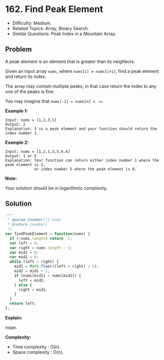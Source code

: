 # 162. Find Peak Element

- Difficulty: Medium.
- Related Topics: Array, Binary Search.
- Similar Questions: Peak Index in a Mountain Array.

## Problem

A peak element is an element that is greater than its neighbors.

Given an input array ```nums```, where ```nums[i] ≠ nums[i+1]```, find a peak element and return its index.

The array may contain multiple peaks, in that case return the index to any one of the peaks is fine.

You may imagine that ```nums[-1] = nums[n] = -∞```.

**Example 1:**

```
Input: nums = [1,2,3,1]
Output: 2
Explanation: 3 is a peak element and your function should return the index number 2.
```

**Example 2:**

```
Input: nums = [1,2,1,3,5,6,4]
Output: 1 or 5 
Explanation: Your function can return either index number 1 where the peak element is 2, 
             or index number 5 where the peak element is 6.
```

**Note:**

Your solution should be in logarithmic complexity.

## Solution

```javascript
/**
 * @param {number[]} nums
 * @return {number}
 */
var findPeakElement = function(nums) {
  if (!nums.length) return -1;
  var left = 0;
  var right = nums.length - 1;
  var mid1 = 0;
  var mid2 = 0;
  while (left < right) {
    mid1 = Math.floor((left + right) / 2);
    mid2 = mid1 + 1;
    if (nums[mid1] < nums[mid2]) {
      left = mid2;
    } else {
      right = mid1;
    }
  }
  return left;
};
```

**Explain:**

nope.

**Complexity:**

* Time complexity : O(n).
* Space complexity : O(n).
